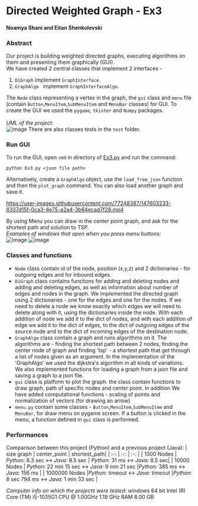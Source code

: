 # Directed Weighted Graph - Ex3
#### Noamya Shani and Eitan Shenkolevski

### Abstract
Our project is building weighted directed graphs, executing algorithms on them and presenting them graphically (GUI).<br>
We have created 2 central classes that implement 2 interfaces - 
1. `DiGraph` implement `GraphInterface`.
2. `GraphAlgo ` implement `GraphInterfaceAlgo`.<br>

The `Node` class representing a vertex in the graph, the `gui` class and `menu` file (contain `Button`,`MenuItem`,`SubMenuItem` and `MenuBar` classes) for GUI.
To create the GUI we used the `pygame`, `tkinter` and `Numpy` packages.<br><br>
*UML of the project:*<br>
![image](https://user-images.githubusercontent.com/77248387/147591151-5ce94660-1131-4fac-8523-c5367bf5eda1.png)
There are also classes tests in the `test` folder.

### Run GUI




To run the GUI, open `cmd` in directory of [Ex3.py](https://github.com/noamya-sh/Ex3/blob/master/src/Ex3.py) and run the command:<br>
```
python Ex3.py <json file path>
```

Alternatively, create a `GraphAlgo` object, use the `load_from_json` function and then the `plot_graph` command. You can also load another graph and save it.

https://user-images.githubusercontent.com/77248387/147603233-8337d15f-0ca3-4e75-a2a4-3b64ecad7f28.mp4

By using Menu you can draw in the center point graph, and ask for the shortest path and solution to TSP.<br>
*Examples of windows that open when you press menu buttons:*<br>
![image](https://user-images.githubusercontent.com/77248387/147590823-77195a7e-e320-4bde-9cfe-8d42fce641e3.png)
![image](https://user-images.githubusercontent.com/77248387/147590795-8a5fe3ae-256f-4b61-aa6a-9c6329f386bc.png)

### Classes and functions
* `Node` class contain id of the node, position (x,y,z) and 2 dictionaries - for outgoing edges and for inbound edges.
* `DiGraph` class contains functions for adding and deleting nodes and adding and deleting edges,
as well as information about number of edges and nodes in the graph.
We implemented the directed graph using 2 dictionaries - one for the edges and one for the nodes.
If we need to delete a node we know exactly which edges we will need to delete along with it, using the dictionaries inside the node. With each addition of node we add it to the dict of nodes, and with each addition of edge we add it to the dict of edges,
to the dict of outgoing edges of the source node and to the dict of incoming edges of the destination node.<br>
* `GraphAlgo` class contain a graph and runs algorithms on it. The algorithms are - finding the shortest path between 2 nodes, finding the center node of graph and 
finding 'tsp' - a shortest path that get through a list of nodes given as an argument. In the implementation of the 'GraphAlgo' we used the dijkstra's algorithm in all kinds of variations.
We also implemented functions for loading a graph from a json file and saving a graph to a json file.
* `gui` class is platform to plot the graph. the class contain functions to draw graph, path of specific nodes and center point. In addition We have added computational functions - scaling of points and normalization of vectors (for drawing an arrow)
* `menu.py` contain some classes - `Button`,`MenuItem`,`SubMenuItem` and `MenuBar`, for draw menu on pygame screen. If a button is clicked in the menu, a function defined in `gui` class is performed.

### Performances
Comparison between this project (Python) and a previous project (Java):
| size graph | center_point | shortest_path|
| :-: | :-: | :-: |
| 1000 Nodes | *Python:* 8.3 sec  <-> *Java:* 8.5 sec | *Python:* 31 ms  <-> *Java:* 8.5 sec|
| 10000 Nodes | *Python:* 22 min 15 sec  <-> *Java:* 9 min 21 sec |*Python:* 385 ms  <-> *Java:* 156 ms |
| 1000000 Nodes |*Python:* timeout  <-> *Java:* timeout |*Python:* 8 sec 794 ms <-> *Java:* 1 min 33 sec |
<br>

*Computer info on which the projects were tested:*
windows 64 bit
Intel (R) Core (TM) i5-1035G1 CPU @
1.00GHz 1.19 GHz
RAM 8.00 GB
